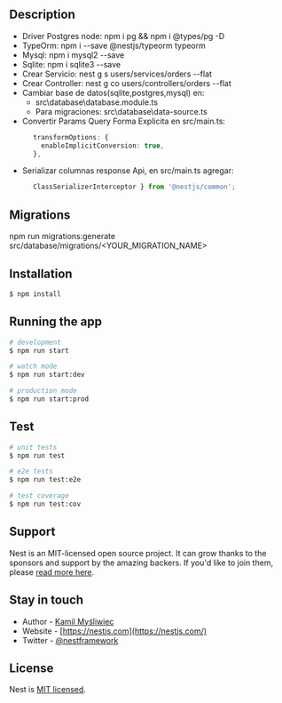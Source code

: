 
## Description
- Driver Postgres node: npm i pg && npm i @types/pg -D
- TypeOrm: npm i --save @nestjs/typeorm typeorm
- Mysql: npm i mysql2 --save
- Sqlite: npm i sqlite3 --save
- Crear Servicio: nest g s users/services/orders --flat
- Crear Controller: nest g co users/controllers/orders --flat
- Cambiar base de datos(sqlite,postgres,mysql) en:
  - src\database\database.module.ts
  - Para migraciones: src\database\data-source.ts
- Convertir Params Query Forma Explicita en src/main.ts:
```ts
      transformOptions: {
        enableImplicitConversion: true,
      },
```
- Serializar columnas response Api, en src/main.ts agregar:
```ts
      ClassSerializerInterceptor } from '@nestjs/common';
```

## Migrations
npm run migrations:generate src/database/migrations/<YOUR_MIGRATION_NAME>
## Installation

```bash
$ npm install
```

## Running the app

```bash
# development
$ npm run start

# watch mode
$ npm run start:dev

# production mode
$ npm run start:prod
```

## Test

```bash
# unit tests
$ npm run test

# e2e tests
$ npm run test:e2e

# test coverage
$ npm run test:cov
```

## Support

Nest is an MIT-licensed open source project. It can grow thanks to the sponsors and support by the amazing backers. If you'd like to join them, please [read more here](https://docs.nestjs.com/support).

## Stay in touch

- Author - [Kamil Myśliwiec](https://kamilmysliwiec.com)
- Website - [https://nestjs.com](https://nestjs.com/)
- Twitter - [@nestframework](https://twitter.com/nestframework)

## License

Nest is [MIT licensed](LICENSE).
